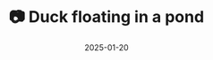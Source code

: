 ---
title: '📷 Duck floating in a pond'
date: '2025-01-20'
image: 'https://cdn.diblasio.social/static/photos/2025/20250120_125035.jpg'
alt_text: "A duck floats on a calm body of water in Huizen, Netherlands."
tags:
  - "#Photography"
  - "#Netherlands"
  - "#Huizen"
  - "#Duck"
  - "#Nature"
  - "#WildlifePhotography"
  - "#BirdLovers"
  - "#FujifilmXT4"
  - "#NaturePhotography"
  - "#Reflection"
description: ''
created_date: '2025-01-20'
location: "22, Anker, Stad en Lande, Huizerhoogt, Huizen, Noord-Holland, Nederland, 1276 GZ, Nederland"
exif_data: "FUJIFILM X-T4 XF100-400mmF4.5-5.6 R LM OIS WR (1/125 | f/5.6 | ISO 1600)"
draft: false
---